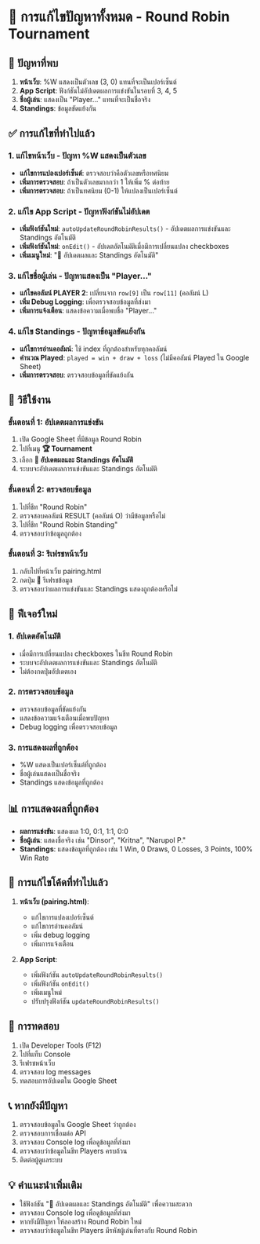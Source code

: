 # 🔧 การแก้ไขปัญหาทั้งหมด - Round Robin Tournament

## 🚨 ปัญหาที่พบ
1. **หน้าเว็บ**: %W แสดงเป็นตัวเลข (3, 0) แทนที่จะเป็นเปอร์เซ็นต์
2. **App Script**: ฟังก์ชันไม่อัปเดตผลการแข่งขันในรอบที่ 3, 4, 5
3. **ชื่อผู้เล่น**: แสดงเป็น "Player..." แทนที่จะเป็นชื่อจริง
4. **Standings**: ข้อมูลขัดแย้งกัน

## ✅ การแก้ไขที่ทำไปแล้ว

### 1. แก้ไขหน้าเว็บ - ปัญหา %W แสดงเป็นตัวเลข
- **แก้ไขการแปลงเปอร์เซ็นต์**: ตรวจสอบว่าคือตัวเลขหรือทศนิยม
- **เพิ่มการตรวจสอบ**: ถ้าเป็นตัวเลขมากกว่า 1 ให้เพิ่ม % ต่อท้าย
- **เพิ่มการตรวจสอบ**: ถ้าเป็นทศนิยม (0-1) ให้แปลงเป็นเปอร์เซ็นต์

### 2. แก้ไข App Script - ปัญหาฟังก์ชันไม่อัปเดต
- **เพิ่มฟังก์ชันใหม่**: `autoUpdateRoundRobinResults()` - อัปเดตผลการแข่งขันและ Standings อัตโนมัติ
- **เพิ่มฟังก์ชันใหม่**: `onEdit()` - อัปเดตอัตโนมัติเมื่อมีการเปลี่ยนแปลง checkboxes
- **เพิ่มเมนูใหม่**: "🔄 อัปเดตผลและ Standings อัตโนมัติ"

### 3. แก้ไขชื่อผู้เล่น - ปัญหาแสดงเป็น "Player..."
- **แก้ไขคอลัมน์ PLAYER 2**: เปลี่ยนจาก `row[9]` เป็น `row[11]` (คอลัมน์ L)
- **เพิ่ม Debug Logging**: เพื่อตรวจสอบข้อมูลที่ส่งมา
- **เพิ่มการแจ้งเตือน**: แสดงข้อความเมื่อพบชื่อ "Player..."

### 4. แก้ไข Standings - ปัญหาข้อมูลขัดแย้งกัน
- **แก้ไขการอ่านคอลัมน์**: ใช้ index ที่ถูกต้องสำหรับทุกคอลัมน์
- **คำนวณ Played**: `played = win + draw + loss` (ไม่มีคอลัมน์ Played ใน Google Sheet)
- **เพิ่มการตรวจสอบ**: ตรวจสอบข้อมูลที่ขัดแย้งกัน

## 🎯 วิธีใช้งาน

### ขั้นตอนที่ 1: อัปเดตผลการแข่งขัน
1. เปิด Google Sheet ที่มีข้อมูล Round Robin
2. ไปที่เมนู **🏆 Tournament**
3. เลือก **🔄 อัปเดตผลและ Standings อัตโนมัติ**
4. ระบบจะอัปเดตผลการแข่งขันและ Standings อัตโนมัติ

### ขั้นตอนที่ 2: ตรวจสอบข้อมูล
1. ไปที่ชีท "Round Robin"
2. ตรวจสอบคอลัมน์ RESULT (คอลัมน์ O) ว่ามีข้อมูลหรือไม่
3. ไปที่ชีท "Round Robin Standing"
4. ตรวจสอบว่าข้อมูลถูกต้อง

### ขั้นตอนที่ 3: รีเฟรชหน้าเว็บ
1. กลับไปที่หน้าเว็บ pairing.html
2. กดปุ่ม 🔄 รีเฟรชข้อมูล
3. ตรวจสอบว่าผลการแข่งขันและ Standings แสดงถูกต้องหรือไม่

## 🚀 ฟีเจอร์ใหม่

### 1. อัปเดตอัตโนมัติ
- เมื่อมีการเปลี่ยนแปลง checkboxes ในชีท Round Robin
- ระบบจะอัปเดตผลการแข่งขันและ Standings อัตโนมัติ
- ไม่ต้องกดปุ่มอัปเดตเอง

### 2. การตรวจสอบข้อมูล
- ตรวจสอบข้อมูลที่ขัดแย้งกัน
- แสดงข้อความแจ้งเตือนเมื่อพบปัญหา
- Debug logging เพื่อตรวจสอบข้อมูล

### 3. การแสดงผลที่ถูกต้อง
- %W แสดงเป็นเปอร์เซ็นต์ที่ถูกต้อง
- ชื่อผู้เล่นแสดงเป็นชื่อจริง
- Standings แสดงข้อมูลที่ถูกต้อง

## 📊 การแสดงผลที่ถูกต้อง
- **ผลการแข่งขัน**: แสดงผล 1:0, 0:1, 1:1, 0:0
- **ชื่อผู้เล่น**: แสดงชื่อจริง เช่น "Dinsor", "Kritna", "Narupol P."
- **Standings**: แสดงข้อมูลที่ถูกต้อง เช่น 1 Win, 0 Draws, 0 Losses, 3 Points, 100% Win Rate

## 🔧 การแก้ไขโค้ดที่ทำไปแล้ว
1. **หน้าเว็บ (pairing.html)**:
   - แก้ไขการแปลงเปอร์เซ็นต์
   - แก้ไขการอ่านคอลัมน์
   - เพิ่ม debug logging
   - เพิ่มการแจ้งเตือน

2. **App Script**:
   - เพิ่มฟังก์ชัน `autoUpdateRoundRobinResults()`
   - เพิ่มฟังก์ชัน `onEdit()`
   - เพิ่มเมนูใหม่
   - ปรับปรุงฟังก์ชัน `updateRoundRobinResults()`

## 🚀 การทดสอบ
1. เปิด Developer Tools (F12)
2. ไปที่แท็บ Console
3. รีเฟรชหน้าเว็บ
4. ตรวจสอบ log messages
5. ทดสอบการอัปเดตใน Google Sheet

## 📞 หากยังมีปัญหา
1. ตรวจสอบข้อมูลใน Google Sheet ว่าถูกต้อง
2. ตรวจสอบการเชื่อมต่อ API
3. ตรวจสอบ Console log เพื่อดูข้อมูลที่ส่งมา
4. ตรวจสอบว่าข้อมูลในชีท Players ครบถ้วน
5. ติดต่อผู้ดูแลระบบ

## 💡 คำแนะนำเพิ่มเติม
- ใช้ฟังก์ชัน "🔄 อัปเดตผลและ Standings อัตโนมัติ" เพื่อความสะดวก
- ตรวจสอบ Console log เพื่อดูข้อมูลที่ส่งมา
- หากยังมีปัญหา ให้ลองสร้าง Round Robin ใหม่
- ตรวจสอบว่าข้อมูลในชีท Players มีรหัสผู้เล่นที่ตรงกับ Round Robin
